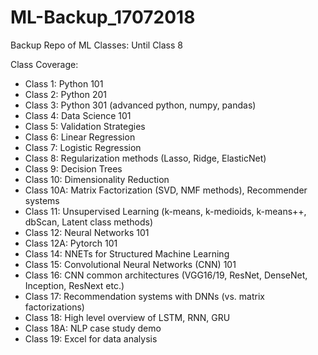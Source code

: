 # ML-Backup_17072018
Backup Repo of ML Classes: Until Class 8


Class Coverage:

- Class 1:   Python 101
- Class 2:   Python 201
- Class 3:   Python 301 (advanced python, numpy, pandas)
- Class 4:   Data Science 101
- Class 5:   Validation Strategies
- Class 6:   Linear Regression
- Class 7:   Logistic Regression
- Class 8:   Regularization methods (Lasso, Ridge, ElasticNet)
- Class 9:   Decision Trees
- Class 10:  Dimensionality Reduction
- Class 10A: Matrix Factorization (SVD, NMF methods), Recommender systems
- Class 11:  Unsupervised Learning (k-means, k-medioids, k-means++, dbScan, Latent class methods)
- Class 12:  Neural Networks 101
- Class 12A: Pytorch 101
- Class 14:  NNETs for Structured Machine Learning
- Class 15:  Convolutional Neural Networks (CNN) 101
- Class 16:  CNN common architectures (VGG16/19, ResNet, DenseNet, Inception, ResNext etc.)
- Class 17:  Recommendation systems with DNNs (vs. matrix factorizations)
- Class 18:  High level overview of LSTM, RNN, GRU
- Class 18A: NLP case study demo
- Class 19: Excel for data analysis
